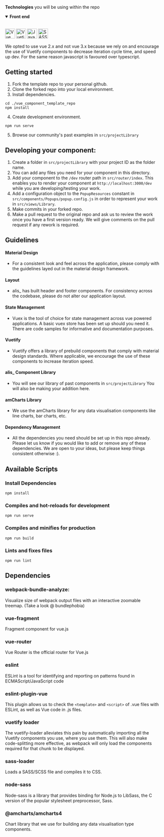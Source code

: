 **Technologies** you will be using within the repo
<details open>
  <summary><b>Front end</b></summary>
  <br>
  <p>
    <img width ='32px' title="Vue 2.x" src ='https://upload.wikimedia.org/wikipedia/commons/9/95/Vue.js_Logo_2.svg'>
    <img width ='32px' title="Vuetify" src ='https://raw.githubusercontent.com/rahulbanerjee26/githubAboutMeGenerator/main/icons/vuetify.svg'>
    <img width ='32px' title="Javascript" src ='https://raw.githubusercontent.com/rahulbanerjee26/githubAboutMeGenerator/main/icons/javascript.svg'>
    <img width ='32px' title="SASS" src ='https://raw.githubusercontent.com/rahulbanerjee26/githubAboutMeGenerator/main/icons/sass.svg'>
  </p>
</details>

We opted to use vue 2.x and not vue 3.x because we rely on and encourage the use of Vuetify components to decrease iteration cycle time, and speed up dev. For the same reason javascript is favoured over typescript. 

## Getting started
1. Fork the template repo to your personal github.
2. Clone the forked repo into your local environment.
3. Install dependencies.
```
cd ./vue_component_template_repo
npm install
```
4. Create development environment.
```
npm run serve 
```
5. Browse our community's past examples in `src/projectLibrary`
## Developing your component:
1. Create a folder in `src/projectLibrary` with your project ID as the folder name.
2. You can add any files you need for your component in this directory.
3. Add your component to the `/dev` router path in `src/router/index`. This enables you to render your component at `http://localhost:3000/dev` while you are developing/testing your work.
4. Add a configuration object to the `PopupResources` constant in `src/components/Popups/popup.config.js` in order to represent your work in `src/views/Library`.
5. Make commits in your forked repo.
6. Make a pull request to the original repo and ask us to review the work once you have a first version ready. We will give comments on the pull request if any rework is required.

## Guidelines 
#### Material Design
* For a consistent look and feel across the application, please comply with the guidelines layed out in the material design framework. 
#### Layout
* alis_ has built header and footer components. For consistency across the codebase, please do not alter our application layout. 
#### State Management
* Vuex is the tool of choice for state management across vue powered applications. A basic vuex store has been set up should you need it. There are code samples for informative and documentation purposes. 
#### Vuetify 
* Vuetify offers a library of prebuild components that comply with material design standards. Where applicable, we encourage the use of these components to increase iteration speed. 
#### alis_ Component Library
* You will see our library of past components in `src/projectLibrary` You will also be making your addition here.
#### amCharts Library
* We use the amCharts library for any data visualisation components like line charts, bar charts, etc.
#### Dependency Management
* All the dependencies you need should be set up in this repo already. Please let us know if you would like to add or remove any of these dependencies. We are open to your ideas, but please keep things consistent otherwise :).

## Available Scripts
### Install Dependencies
```
npm install
```
### Compiles and hot-reloads for development
```
npm run serve
```

### Compiles and minifies for production
```
npm run build
```

### Lints and fixes files
```
npm run lint
```

## Dependencies
### webpack-bundle-analyze:
Visualize size of webpack output files with an interactive zoomable treemap.
(Take a look @ bundlephobia)

### vue-fragment
Fragment component for vue.js

### vue-router
Vue Router is the official router for Vue.js

### eslint
ESLint is a tool for identifying and reporting on patterns found in ECMAScript/JavaScript code

### eslint-plugin-vue
This plugin allows us to check the `<template>` and `<script>` of .vue files with ESLint, as well as Vue code in .js files.

### vuetify loader
The vuetify-loader alleviates this pain by automatically importing all the Vuetify components you use, where you use them. This will also make code-splitting more effective, as webpack will only load the components required for that chunk to be displayed.

### sass-loader
Loads a SASS/SCSS file and compiles it to CSS.

### node-sass
Node-sass is a library that provides binding for Node.js to LibSass, the C version of the popular stylesheet preprocessor, Sass.

### @amcharts/amcharts4
Chart library that we use for building any data visualisation type components.
